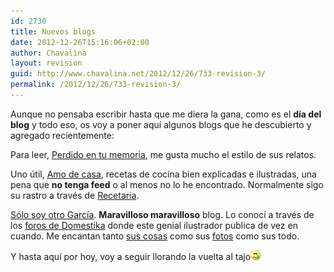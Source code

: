 ```yaml
---
id: 2730
title: Nuevos blogs
date: 2012-12-26T15:16:06+02:00
author: Chavalina
layout: revision
guid: http://www.chavalina.net/2012/12/26/733-revision-3/
permalink: /2012/12/26/733-revision-3/
---
```

Aunque no pensaba escribir hasta que me diera la gana, como es el **d&iacute;a del blog** y todo eso, os voy a poner aqu&iacute; algunos blogs que he descubierto y agregado recientemente:

Para leer, <a href="http://perdido.naikon.net/" target="_blank">Perdido en tu memoria</a>, me gusta mucho el estilo de sus relatos.

Uno &uacute;til, <a href="http://www.amodecasa.com/" target="_blank">Amo de casa</a>, recetas de cocina bien explicadas e ilustradas, una pena que **no tenga feed** o al menos no lo he encontrado. Normalmente sigo su rastro a trav&eacute;s de <a href="http://horno.recetaria.com/" target="_blank">Recetaria</a>.

<a href="http://elsrgarcia.blogspot.com/" target="_blank">S&oacute;lo soy otro Garc&iacute;a</a>. **Maravilloso maravilloso** blog. Lo conoc&iacute; a trav&eacute;s de los <a href="http://www.domestika.org/foros/index.php" target="_blank">foros de Domestika</a> donde este genial ilustrador publica de vez en cuando. Me encantan tanto <a href="http://www.elsrgarcia.com/" target="_blank">sus cosas</a> como sus <a href="http://www.flickr.com/photos/srgarcia" target="_blank">fotos</a> como sus todo.

Y hasta aqu&iacute; por hoy, voy a seguir llorando la vuelta al tajo![llorar](/imagenes/emoticonos/llorar.gif)
